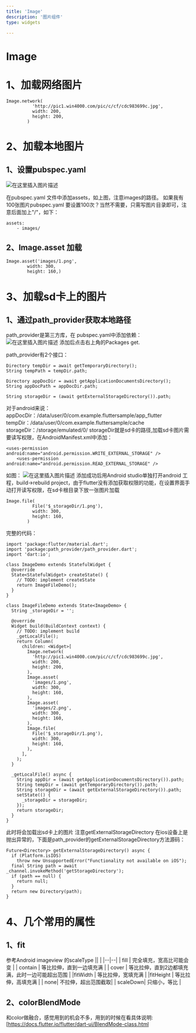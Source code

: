 ```yaml
---
title: 'Image'
description: '图片组件'
type: widgets

---
```


# Image

# 1、加载网络图片

```
Image.network(
          'http://pic1.win4000.com/pic/c/cf/cdc983699c.jpg',
          width: 200,
          height: 200,
        )
```
# 2、加载本地图片
## 1、设置pubspec.yaml 
![在这里插入图片描述](https://img-blog.csdnimg.cn/20181210210748635.png?x-oss-process=image/watermark,type_ZmFuZ3poZW5naGVpdGk,shadow_10,text_aHR0cHM6Ly9ibG9nLmNzZG4ubmV0L21lbmdrczE5ODc=,size_16,color_FFFFFF,t_70)

在pubspec.yaml 文件中添加assets，如上图，注意images的路径。
如果我有100张图片pubspec.yaml 要设置100次？当然不需要，只需写图片目录即可，注意后面加上"/"，如下：
```
assets:
    - images/
```

## 2、Image.asset 加载

```
Image.asset('images/1.png',
        width: 300,
        height: 160,)
```
# 3、加载sd卡上的图片
## 1、通过path_provider获取本地路径 
path_provider是第三方库，在 pubspec.yaml中添加依赖：
![在这里插入图片描述](https://img-blog.csdnimg.cn/2018121021281587.png?x-oss-process=image/watermark,type_ZmFuZ3poZW5naGVpdGk,shadow_10,text_aHR0cHM6Ly9ibG9nLmNzZG4ubmV0L21lbmdrczE5ODc=,size_16,color_FFFFFF,t_70)
添加后点击右上角的Packages get.

path_provider有2个接口：

```
Directory tempDir = await getTemporaryDirectory();
String tempPath = tempDir.path;

Directory appDocDir = await getApplicationDocumentsDirectory();
String appDocPath = appDocDir.path;

String storageDir = (await getExternalStorageDirectory()).path;
```
对于android来说：
appDocDir：/data/user/0/com.example.fluttersample/app_flutter
tempDir：/data/user/0/com.example.fluttersample/cache
storageDir：/storage/emulated/0/
storageDir就是sd卡的路径,加载sd卡图片需要读写权限，在AndroidManifest.xml中添加：

```
<uses-permission android:name="android.permission.WRITE_EXTERNAL_STORAGE" />
    <uses-permission android:name="android.permission.READ_EXTERNAL_STORAGE" />
```
如图：
![在这里插入图片描述](https://img-blog.csdnimg.cn/2018121022242457.png?x-oss-process=image/watermark,type_ZmFuZ3poZW5naGVpdGk,shadow_10,text_aHR0cHM6Ly9ibG9nLmNzZG4ubmV0L21lbmdrczE5ODc=,size_16,color_FFFFFF,t_70)
添加成功后用Android studio单独打开android 工程，build->rebuild project，由于flutter没有添加获取权限的功能，在设置界面手动打开读写权限，在sd卡根目录下放一张图片加载

```
Image.file(
          File('$_storageDir/1.png'),
          width: 300,
          height: 160,
        )
```

完整的代码：

```
import 'package:flutter/material.dart';
import 'package:path_provider/path_provider.dart';
import 'dart:io';

class ImageDemo extends StatefulWidget {
  @override
  State<StatefulWidget> createState() {
    // TODO: implement createState
    return ImageFileDemo();
  }
}

class ImageFileDemo extends State<ImageDemo> {
  String _storageDir = '';

  @override
  Widget build(BuildContext context) {
    // TODO: implement build
    _getLocalFile();
    return Column(
      children: <Widget>[
        Image.network(
          'http://pic1.win4000.com/pic/c/cf/cdc983699c.jpg',
          width: 200,
          height: 200,
        ),
        Image.asset(
          'images/1.png',
          width: 300,
          height: 160,
        ),
        Image.asset(
          'images/2.png',
          width: 300,
          height: 160,
        ),
        Image.file(
          File('$_storageDir/1.png'),
          width: 300,
          height: 160,
        ),
      ],
    );
  }

  _getLocalFile() async {
    String appDir = (await getApplicationDocumentsDirectory()).path;
    String tempDir = (await getTemporaryDirectory()).path;
    String storageDir = (await getExternalStorageDirectory()).path;
    setState(() {
      _storageDir = storageDir;
    });
    return storageDir;
  }
}

```
此时将会加载出sd卡上的图片
注意getExternalStorageDirectory 在ios设备上是抛出异常的，下面是path_provider的getExternalStorageDirectory方法源码：

```
Future<Directory> getExternalStorageDirectory() async {
  if (Platform.isIOS)
    throw new UnsupportedError("Functionality not available on iOS");
  final String path = await _channel.invokeMethod('getStorageDirectory');
  if (path == null) {
    return null;
  }
  return new Directory(path);
}

```

# 4、几个常用的属性
## 1、fit
参考Android imageview 的scaleType
||  |
|--|--|
| fill | 完全填充，宽高比可能会变 |
| contain | 等比拉伸，直到一边填充满 |
| cover | 等比拉伸，直到2边都填充满，此时一边可能超出范围 |
|fitWidth  | 等比拉伸，宽填充满 |
|fitHeight  | 等比拉伸，高填充满 |
|  none|  不拉伸，超出范围截取|
|  scaleDown| 只缩小，等比 |

## 2、colorBlendMode

和color做融合，感觉用到的机会不多，用到的时候在看具体说明:[https://docs.flutter.io/flutter/dart-ui/BlendMode-class.html










